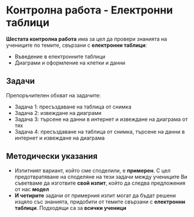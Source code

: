 # Контролна работа - Електронни таблици 

**Шестата контролна работа** има за цел да провери знанията на учениците по темите, свързани с **електронни таблици**:
 - Въведение в електронните таблици
 - Диаграми и оформление на клетки и данни

## Задачи
Препоръчителен обхват на задачите:
 - Задача 1: пресъздаване на таблица от снимка
 - Задача 2: извеждане на диаграми
 - Задача 3: търсене на данни в интернет и извеждане на диаграма от тях
 - Задача 4: пресъздаване на таблица от снимка, търсене на данни в интернет и извеждане на диаграма
 
## Методически указания
 - Изпитният вариант, който сме споделили, е **примерен**. С цел предотвратяване на споделяне на тези задачи между учениците Ви съветваме да изготвите **свой изпит**, който да следва предложения от нас **модел**
 - **И четирите** задачи от примерния изпит могат да бъдат решени изцяло със знанията, придобити от темите свързани с **електронни таблици**. Подходящи са за **всички ученици**
